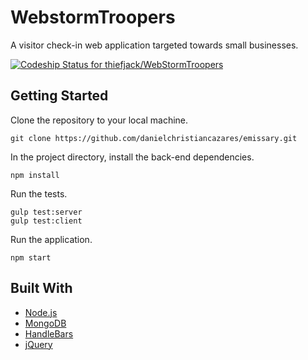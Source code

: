 # WebstormTroopers

A visitor check-in web application targeted towards small businesses.

[ ![Codeship Status for thiefjack/WebStormTroopers](https://codeship.com/projects/e58e08b0-ce3e-0133-961f-32b8bfabf829/status?branch=master)](https://codeship.com/projects/140852) 

## Getting Started

Clone the repository to your local machine.

```
git clone https://github.com/danielchristiancazares/emissary.git
```

In the project directory, install the back-end dependencies.

```
npm install
```

Run the tests.

```
gulp test:server
gulp test:client
```

Run the application.

```
npm start
```

## Built With

* [Node.js](http://nodejs.org/)
* [MongoDB](https://www.mongodb.org/)
* [HandleBars](http://handlebarsjs.com/)
* [jQuery](https://jquery.com/)
